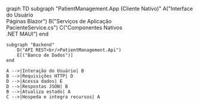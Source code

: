 graph TD
    subgraph "PatientManagement.App (Cliente Nativo)"
        A("Interface do Usuário<br/>Páginas Blazor")
        B("Serviços de Aplicação<br/>PacienteService.cs")
        C("Componentes Nativos<br/>.NET MAUI")
    end

    subgraph "Backend"
        D("API REST<br/>PatientManagement.Api")
        E[("Banco de Dados")]
    end

    A -->|Interação do Usuário| B
    B -->|Requisições HTTP| D
    D -->|Acessa dados| E
    D -->|Respostas JSON| B
    B -->|Atualiza estado| A
    C -->|Hospeda e integra recursos| A
